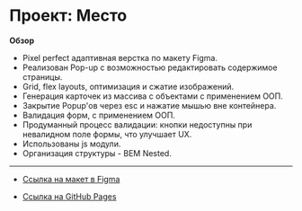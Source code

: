 # Проект: Место

**Обзор**

* Pixel perfect адаптивная верстка по макету Figma.
* Реализован Pop-up с возможностью редактировать содержимое страницы. 
* Grid, flex layouts, оптимизация и сжатие изображений. 
* Генерация карточек из массива с объектами с применением ООП.
* Закрытие Popup'ов через esc и нажатие мышью вне контейнера.
* Валидация форм, с применением ООП.
* Продуманный процесс валидации: кнопки недоступны при невалидном поле формы, что улучшает UX.
* Использованы js модули.
* Организация структуры - BEM Nested.
---

* [Ссылка на макет в Figma](https://www.figma.com/file/kRVLKwYG3d1HGLvh7JFWRT/JavaScript.-Sprint-6?node-id=0%3A1&t=dzCh6cqg4Xp6dPiQ-0)

* [Ссылка на GitHub Pages](https://oddyhater.github.io/mesto/)